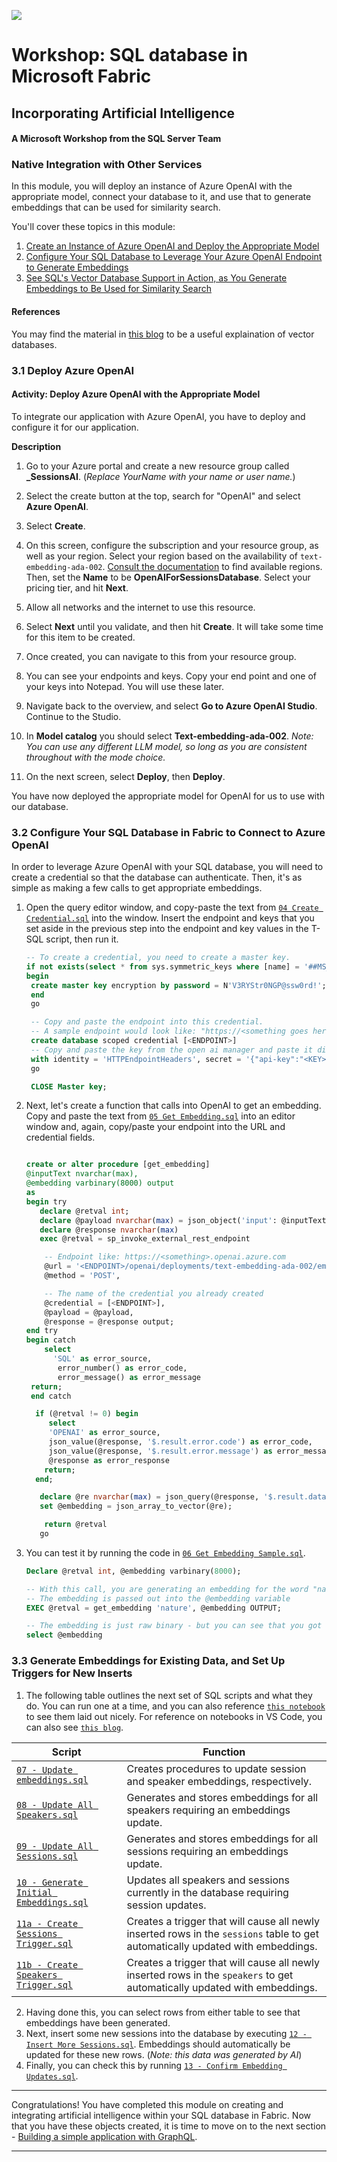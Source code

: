 ![](https://raw.githubusercontent.com/microsoft/sqlworkshops/master/graphics/microsoftlogo.png)
# Workshop: SQL database in Microsoft Fabric

## Incorporating Artificial Intelligence

#### A Microsoft Workshop from the SQL Server Team

### Native Integration with Other Services

In this module, you will deploy an instance of Azure OpenAI with the appropriate model, connect your database to it, and use that to generate embeddings that can be used for similarity search.

You'll cover these topics in this module:

1. [Create an Instance of Azure OpenAI and Deploy the Appropriate Model](https://github.com/Azure-Samples/SQL-db-in-Fabric-Workshop/blob/main/sqldev/03%20-%20Incorporating%20Artificial%20Intelligence/03%20-%20Incorporating%20Artificial%20Intelligence.md#31-deploy-azure-openai)
2. [Configure Your SQL Database to Leverage Your Azure OpenAI Endpoint to Generate Embeddings](https://github.com/Azure-Samples/SQL-db-in-Fabric-Workshop/blob/main/sqldev/03%20-%20Incorporating%20Artificial%20Intelligence/03%20-%20Incorporating%20Artificial%20Intelligence.md#32-configure-your-sql-database-in-fabric-to-connect-to-azure-openai)
3. [See SQL's Vector Database Support in Action, as You Generate Embeddings to Be Used for Similarity Search](https://github.com/Azure-Samples/SQL-db-in-Fabric-Workshop/blob/main/sqldev/03%20-%20Incorporating%20Artificial%20Intelligence/03%20-%20Incorporating%20Artificial%20Intelligence.md#33-generate-embeddings-for-existing-data-and-set-up-triggers-for-new-inserts)

#### References
You may find the material in [this blog](https://devblogs.microsoft.com/azure-sql/whats-a-vector-anyway/) to be a useful explaination of vector databases.

### 3.1 Deploy Azure OpenAI

#### Activity: Deploy Azure OpenAI with the Appropriate Model

To integrate our application with Azure OpenAI, you have to deploy and configure it for our application.

**Description**

1. Go to your Azure portal and create a new resource group called **<YourName>_SessionsAI**.  (*Replace YourName with your name or user name.*)

2. Select the create button at the top, search for "OpenAI" and select **Azure OpenAI**.
3. Select **Create**.
4. On this screen, configure the subscription and your resource group, as well as your region. Select your region based on the availability of `text-embedding-ada-002`. [Consult the documentation](https://learn.microsoft.com/en-us/azure/ai-services/openai/concepts/models?tabs=python-secure%2Cglobal-standard%2Cstandard-chat-completions#global-standard-model-availability) to find available regions.
   Then, set the **Name** to be **OpenAIForSessionsDatabase**. Select your pricing tier, and hit **Next**.
5. Allow all networks and the internet to use this resource.
6. Select **Next** until you validate, and then hit **Create**. It will take some time for this item to be created.
7. Once created, you can navigate to this from your resource group.
8. You can see your endpoints and keys. Copy your end point and one of your keys into Notepad.  You will use these later.
9. Navigate back to the overview, and select **Go to Azure OpenAI Studio**. Continue to the Studio.
10. In **Model catalog** you should select **Text-embedding-ada-002**.  *Note: You can use any different LLM model, so long as you are consistent throughout with the mode choice.*
11. On the next screen, select **Deploy**, then **Deploy**.

You have now deployed the appropriate model for OpenAI for us to use with our database.

### 3.2 Configure Your SQL Database in Fabric to Connect to Azure OpenAI

In order to leverage Azure OpenAI with your SQL database, you will need to create a credential so that the database can authenticate. Then, it's as simple as making a few calls to get appropriate embeddings.

1. Open the query editor window, and copy-paste the text from [`04 Create Credential.sql`](https://github.com/Azure-Samples/SQL-db-in-Fabric-Workshop/blob/main/sqldev/03%20-%20Incorporating%20Artificial%20Intelligence/04%20-%20Create%20Credential.sql) into the window. Insert the endpoint and keys that you set aside in the previous step into the endpoint and key values in the T-SQL script, then run it.
   ```sql
   -- To create a credential, you need to create a master key.
   if not exists(select * from sys.symmetric_keys where [name] = '##MS_DatabaseMasterKey##')
   begin
    create master key encryption by password = N'V3RYStr0NGP@ssw0rd!';
    end
    go

    -- Copy and paste the endpoint into this credential. 
    -- A sample endpoint would look like: "https://<something goes here>.openai.auzre.com"
    create database scoped credential [<ENDPOINT>]
    -- Copy and paste the key from the open ai manager and paste it directly here.
    with identity = 'HTTPEndpointHeaders', secret = '{"api-key":"<KEY>"}';
    go

    CLOSE Master key;
    ```
2. Next, let's create a function that calls into OpenAI to get an embedding.
Copy and paste the text from [`05 Get Embedding.sql`](https://github.com/Azure-Samples/SQL-db-in-Fabric-Workshop/blob/main/sqldev/03%20-%20Incorporating%20Artificial%20Intelligence/05%20-%20Get%20Embedding.sql) into an editor window and, again, copy/paste your endpoint into the URL and credential fields.

   ```sql
   
   create or alter procedure [get_embedding]
   @inputText nvarchar(max),
   @embedding varbinary(8000) output
   as
   begin try
      declare @retval int;
      declare @payload nvarchar(max) = json_object('input': @inputText);
      declare @response nvarchar(max)
      exec @retval = sp_invoke_external_rest_endpoint

       -- Endpoint like: https://<something>.openai.azure.com
       @url = '<ENDPOINT>/openai/deployments/text-embedding-ada-002/embeddings?api-version=2023-05-15',
       @method = 'POST',

       -- The name of the credential you already created
       @credential = [<ENDPOINT>],
       @payload = @payload,
       @response = @response output;
   end try
   begin catch
       select 
         'SQL' as error_source, 
          error_number() as error_code,
          error_message() as error_message
    return;
    end catch

     if (@retval != 0) begin
        select 
        'OPENAI' as error_source, 
        json_value(@response, '$.result.error.code') as error_code,
        json_value(@response, '$.result.error.message') as error_message,
        @response as error_response
       return;
     end;

      declare @re nvarchar(max) = json_query(@response, '$.result.data[0].embedding')
      set @embedding = json_array_to_vector(@re);

       return @retval
      go
   ```

3. You can test it by running the code in [`06 Get Embedding Sample.sql`](https://github.com/Azure-Samples/SQL-db-in-Fabric-Workshop/blob/main/sqldev/03%20-%20Incorporating%20Artificial%20Intelligence/06%20-%20Get%20Embedding%20Sample.sql).

   ```sql
   Declare @retval int, @embedding varbinary(8000);

   -- With this call, you are generating an embedding for the word "nature".  
   -- The embedding is passed out into the @embedding variable   
   EXEC @retval = get_embedding 'nature', @embedding OUTPUT;

   -- The embedding is just raw binary - but you can see that you got something.
   select @embedding
   ```

### 3.3 Generate Embeddings for Existing Data, and Set Up Triggers for New Inserts

1. The following table outlines the next set of SQL scripts and what they do. You can run one at a time, and you can also reference [`this notebook`](https://github.com/Azure-Samples/SQL-db-in-Fabric-Workshop/blob/main/sqldev/03%20-%20Incorporating%20Artificial%20Intelligence/Create%20Vector%20Supported%20Objects.ipynb) to see them laid out nicely. For reference on notebooks in VS Code, you can also see [`this blog`](https://devblogs.microsoft.com/dotnet/net-interactive-with-sql-net-notebooks-in-visual-studio-code/).

| Script | Function |
|--------|----------|
| [`07 - Update embeddings.sql`](https://github.com/Azure-Samples/SQL-db-in-Fabric-Workshop/blob/main/sqldev/03%20-%20Incorporating%20Artificial%20Intelligence/07%20-%20Update%20Embeddings.sql) | Creates procedures to update session and speaker embeddings, respectively. |
| [`08 - Update All Speakers.sql`](https://github.com/Azure-Samples/SQL-db-in-Fabric-Workshop/blob/main/sqldev/03%20-%20Incorporating%20Artificial%20Intelligence/08%20-%20Update%20All%20Speakers.sql) | Generates and stores embeddings for all speakers requiring an embeddings update. |
| [`09 - Update All Sessions.sql`](https://github.com/Azure-Samples/SQL-db-in-Fabric-Workshop/blob/main/sqldev/03%20-%20Incorporating%20Artificial%20Intelligence/09%20-%20Update%20All%20Sessions.sql) | Generates and stores embeddings for all sessions requiring an embeddings update. |
| [`10 - Generate Initial Embeddings.sql`](https://github.com/Azure-Samples/SQL-db-in-Fabric-Workshop/blob/main/sqldev/03%20-%20Incorporating%20Artificial%20Intelligence/10%20-%20Generate%20Initial%20Embeddings.sql) | Updates all speakers and sessions currently in the database requiring session updates. |
| [`11a - Create Sessions Trigger.sql`](https://github.com/Azure-Samples/SQL-db-in-Fabric-Workshop/blob/main/sqldev/03%20-%20Incorporating%20Artificial%20Intelligence/11a%20-%20Create%20Sessions%20Trigger.sql) | Creates a trigger that will cause all newly inserted rows in the `sessions` table to get automatically updated with embeddings. |
| [`11b - Create Speakers Trigger.sql`](https://github.com/Azure-Samples/SQL-db-in-Fabric-Workshop/blob/main/sqldev/03%20-%20Incorporating%20Artificial%20Intelligence/11b%20-%20Create%20Speakers%20Trigger.sql) | Creates a trigger that will cause all newly inserted rows in the `speakers` to get automatically updated with embeddings. |

2. Having done this, you can select rows from either table to see that embeddings have been generated.
3. Next, insert some new sessions into the database by executing [`12 - Insert More Sessions.sql`](https://github.com/Azure-Samples/SQL-db-in-Fabric-Workshop/blob/main/sqldev/03%20-%20Incorporating%20Artificial%20Intelligence/12%20-%20Insert%20More%20Sessions.sql). Embeddings should automatically be updated for these new rows. (*Note: this data was generated by AI*)
4. Finally, you can check this by running [`13 - Confirm Embedding Updates.sql`](https://github.com/Azure-Samples/SQL-db-in-Fabric-Workshop/blob/main/sqldev/03%20-%20Incorporating%20Artificial%20Intelligence/13%20-%20Confirm%20Embedding%20Updates.sql).

---

Congratulations! You have completed this module on creating and integrating artificial intelligence within your SQL database in Fabric. Now that you have these objects created, it is time to move on to the next section - [Building a simple application with GraphQL](https://github.com/Azure-Samples/SQL-db-in-Fabric-Workshop/blob/main/sqldev/04%20-%20Create%20a%20simple%20application/04%20-%20Create%20a%20simple%20application.md).

---
